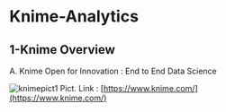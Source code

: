 # Knime-Analytics



## 1-Knime Overview

A. Knime Open for Innovation : End to End Data Science

![knimepict1](https://user-images.githubusercontent.com/27078712/74825816-2198e480-533d-11ea-9d27-f428c8ed70e7.PNG)
Pict. Link : [https://www.knime.com/](https://www.knime.com/)


